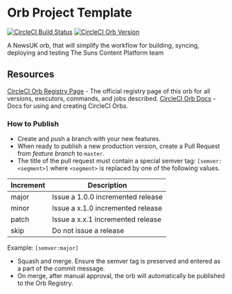 # Orb Project Template

[![CircleCI Build Status](https://circleci.com/gh/danrhjones/testing-orb.svg?style=shield "CircleCI Build Status")](https://circleci.com/gh/danrhjones/testing-orb) [![CircleCI Orb Version](https://badges.circleci.com/orbs/danrhjones/testing-orb.svg)](https://circleci.com/orbs/registry/orb/danrhjones/testing-orb)



A NewsUK orb, that will simplify the workflow for building, syncing, deploying and testing The Suns Content Platform team




## Resources

[CircleCI Orb Registry Page](https://circleci.com/orbs/registry/orb/danrhjones/testing-orb) - The official registry page of this orb for all versions, executors, commands, and jobs described.
[CircleCI Orb Docs](https://circleci.com/docs/2.0/orb-intro/#section=configuration) - Docs for using and creating CircleCI Orbs.



### How to Publish
* Create and push a branch with your new features.
* When ready to publish a new production version, create a Pull Request from _feature branch_ to `master`.
* The title of the pull request must contain a special semver tag: `[semver:<segment>]` where `<segment>` is replaced by one of the following values.

| Increment | Description|
| ----------| -----------|
| major     | Issue a 1.0.0 incremented release|
| minor     | Issue a x.1.0 incremented release|
| patch     | Issue a x.x.1 incremented release|
| skip      | Do not issue a release|

Example: `[semver:major]`

* Squash and merge. Ensure the semver tag is preserved and entered as a part of the commit message.
* On merge, after manual approval, the orb will automatically be published to the Orb Registry.



